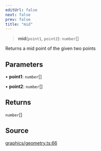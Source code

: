 ```yaml
---
editUrl: false
next: false
prev: false
title: "mid"
---
```


> **mid**(`point1`, `point2`): `number`[]

Returns a mid point of the given two points

## Parameters

• **point1**: `number`[]

• **point2**: `number`[]

## Returns

`number`[]

## Source

[graphics/geometry.ts:66](https://github.com/dakhetov/dgmjs/blob/main/packages/core/src/graphics/geometry.ts#L66)

